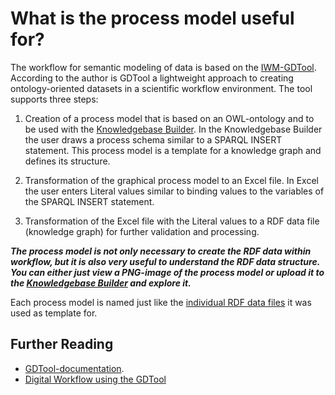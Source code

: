 # What is the process model useful for?
The workflow for semantic modeling of data is based on the [IWM-GDTool](https://gitlab.cc-asp.fraunhofer.de/gf7_public/iwm-gdtool). According to the author is GDTool a lightweight approach to creating ontology-oriented datasets in a scientific workflow environment. The tool supports three steps:

1. Creation of a process model that is based on an OWL-ontology and to be used with the [Knowledgebase Builder](https://inforapid.org/webapp/login.php). In the Knowledgebase Builder the user draws a process schema similar to a SPARQL INSERT statement. This process model is a template for a knowledge graph and defines its structure.  

2. Transformation of the graphical process model to an Excel file. In Excel the user enters Literal values similar to binding values to the variables of the SPARQL INSERT statement.  

4. Transformation of the Excel file with the Literal values to a RDF data file (knowledge graph) for further validation and processing.  


***The process model is not only necessary to create the RDF data within workflow, but it is also very useful to understand the RDF data structure. You can either just view a PNG-image of the process model or upload it to the [Knowledgebase Builder](https://inforapid.org/webapp/login.php) and explore it.***

Each process model is named just like the [individual RDF data files](https://github.com/Mat-O-Lab/AluTrace-Data-and-Documentation/tree/main/src/RDF%20data%20and%20ontologies/individual%20data%20files) it was used as template for. 

## Further Reading
- [GDTool-documentation](https://gitlab.cc-asp.fraunhofer.de/gf7_public/iwm-gdtool/-/wikis/GDTool-documentation).
- [Digital Workflow using the GDTool](https://gitlab.cc-asp.fraunhofer.de/gf7_public/iwm-gdtool/-/wikis/GDTool-documentation)

